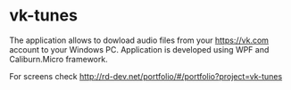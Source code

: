 # vk-tunes

The application allows to dowload audio files from your https://vk.com account to your Windows PC.
Application is developed using WPF and Caliburn.Micro framework.

For screens check http://rd-dev.net/portfolio/#/portfolio?project=vk-tunes
